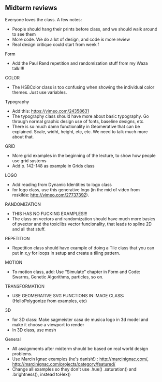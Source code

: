 Midterm reviews
---------------

Everyone loves the class. A few notes:

- People should hang their prints before class, and we should walk around to see them
- More code. We do a lot of design, and code is more review
- Real design critique could start from week 1


Form

* Add the Paul Rand repetition and randomization stuff from my Waza talk!!!!

COLOR

* The HSBColor class is too confusing when showing the individual color themes. Just use variables.

Typography

* Add this: https://vimeo.com/24358631
* The typography class should have more about basic typography. Go through normal graphic design use of fonts, baseline designs, etc.
* There is so much damn functionality in Geomerative that can be explained. Scale, widht, height, etc, etc. We need to talk much more about that.

GRID

* More grid examples in the beginning of the lecture, to show how people use grid systems
* Add p. 142-148 as example in Grids class

LOGO

* Add reading from Dynamic Identities to logo class
* for logo class, use this generative logo (in the mid of video from roskilde: http://vimeo.com/27737392).

RANDOMIZATION

* THIS HAS NO FUCKING EXAMPLES!!!
* The class on vectors and randomization should have much more basics of pvector and the toxiclibs vector funcionality, that leads to spline 2D and all that stuff.

REPETITION

* Repetition class should have example of doing a Tile class that you can put in x,y for loops in setup and create a tiling pattern.

MOTION

* To motion class, add: Use “Simulate” chapter in Form and Code: Swarms, Genetic Algorithms, particles, so on.

TRANSFORMATION

* USE GEOMERATIVE SVG FUNCTIONS IN IMAGE CLASS: (HelloPolygonize from examples, etc)

3D

* for 3D class: Make sagmeister casa de musica logo in 3d model and make it choose a viewport to render
* In 3D class, use mesh

General

* All assignments after midterm should be based on real world design problems.
* Use Marcin Ignac examples (he's danish!) : http://marcinignac.com/, http://marcinignac.com/projects/category/featured/
* Change all examples so they don't use .hue() .saturation() and .brightness(), instead toHex()